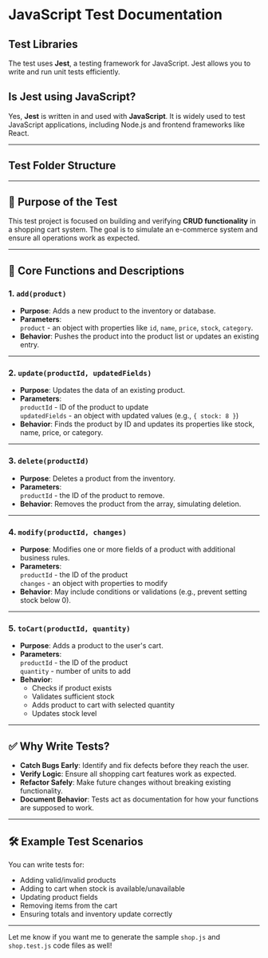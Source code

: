 # JavaScript Test Documentation

## Test Libraries

The test uses **Jest**, a testing framework for JavaScript. Jest allows you to write and run unit tests efficiently.

## Is Jest using JavaScript?

Yes, **Jest** is written in and used with **JavaScript**. It is widely used to test JavaScript applications, including Node.js and frontend frameworks like React.

---

## Test Folder Structure


---

## 📌 Purpose of the Test

This test project is focused on building and verifying **CRUD functionality** in a shopping cart system. The goal is to simulate an e-commerce system and ensure all operations work as expected.

---

## 🛒 Core Functions and Descriptions

### 1. `add(product)`
- **Purpose**: Adds a new product to the inventory or database.
- **Parameters**:  
  `product` - an object with properties like `id`, `name`, `price`, `stock`, `category`.
- **Behavior**: Pushes the product into the product list or updates an existing entry.

---

### 2. `update(productId, updatedFields)`
- **Purpose**: Updates the data of an existing product.
- **Parameters**:  
  `productId` - ID of the product to update  
  `updatedFields` - an object with updated values (e.g., `{ stock: 8 }`)
- **Behavior**: Finds the product by ID and updates its properties like stock, name, price, or category.

---

### 3. `delete(productId)`
- **Purpose**: Deletes a product from the inventory.
- **Parameters**:  
  `productId` - the ID of the product to remove.
- **Behavior**: Removes the product from the array, simulating deletion.

---

### 4. `modify(productId, changes)`
- **Purpose**: Modifies one or more fields of a product with additional business rules.
- **Parameters**:  
  `productId` - the ID of the product  
  `changes` - an object with properties to modify
- **Behavior**: May include conditions or validations (e.g., prevent setting stock below 0).

---

### 5. `toCart(productId, quantity)`
- **Purpose**: Adds a product to the user's cart.
- **Parameters**:  
  `productId` - the ID of the product  
  `quantity` - number of units to add
- **Behavior**:  
  - Checks if product exists  
  - Validates sufficient stock  
  - Adds product to cart with selected quantity  
  - Updates stock level

---

## ✅ Why Write Tests?

- **Catch Bugs Early**: Identify and fix defects before they reach the user.
- **Verify Logic**: Ensure all shopping cart features work as expected.
- **Refactor Safely**: Make future changes without breaking existing functionality.
- **Document Behavior**: Tests act as documentation for how your functions are supposed to work.

---

## 🛠 Example Test Scenarios

You can write tests for:

- Adding valid/invalid products  
- Adding to cart when stock is available/unavailable  
- Updating product fields  
- Removing items from the cart  
- Ensuring totals and inventory update correctly

---

Let me know if you want me to generate the sample `shop.js` and `shop.test.js` code files as well!

